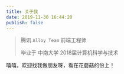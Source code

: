 ```yaml
---
title: 关于我
date: 2019-11-30 16:44:20
publish: false
---
```


> 腾讯 `Alloy Team` 前端工程师
>
> 毕业于 中南大学 2018届计算机科学与技术

嘻嘻，欢迎找我做朋友呀，看在花蘑菇的份上！
